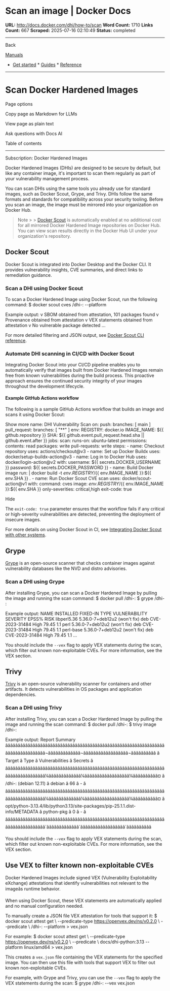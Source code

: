 # Scan an image | Docker Docs

**URL:** http://docs.docker.com/dhi/how-to/scan
**Word Count:** 1710
**Links Count:** 667
**Scraped:** 2025-07-16 02:10:49
**Status:** completed

---

Back

[Manuals](https://docs.docker.com/manuals/)

  * [Get started](http://docs.docker.com/get-started/)   * [Guides](http://docs.docker.com/guides/)   * [Reference](http://docs.docker.com/reference/)

* * *

# Scan Docker Hardened Images

Page options

Copy page as Markdown for LLMs

View page as plain text

Ask questions with Docs AI

Table of contents

* * *

Subscription: Docker Hardened Images

Docker Hardened Images \(DHIs\) are designed to be secure by default, but like any container image, it's important to scan them regularly as part of your vulnerability management process.

You can scan DHIs using the same tools you already use for standard images, such as Docker Scout, Grype, and Trivy. DHIs follow the same formats and standards for compatibility across your security tooling. Before you scan an image, the image must be mirrored into your organization on Docker Hub.

> Note >  > [Docker Scout](https://docs.docker.com/scout/) is automatically enabled at no additional cost for all mirrored Docker Hardened Image repositories on Docker Hub. You can view scan results directly in the Docker Hub UI under your organization's repository.

## Docker Scout

Docker Scout is integrated into Docker Desktop and the Docker CLI. It provides vulnerability insights, CVE summaries, and direct links to remediation guidance.

### Scan a DHI using Docker Scout

To scan a Docker Hardened Image using Docker Scout, run the following command:               $ docker scout cves <your-namespace>/dhi-<image>:<tag> --platform <platform>     

Example output:                   v SBOM obtained from attestation, 101 packages found         v Provenance obtained from attestation         v VEX statements obtained from attestation         v No vulnerable package detected         ...

For more detailed filtering and JSON output, see [Docker Scout CLI reference](https://docs.docker.com/reference/cli/docker/scout/).

### Automate DHI scanning in CI/CD with Docker Scout

Integrating Docker Scout into your CI/CD pipeline enables you to automatically verify that images built from Docker Hardened Images remain free from known vulnerabilities during the build process. This proactive approach ensures the continued security integrity of your images throughout the development lifecycle.

#### Example GitHub Actions workflow

The following is a sample GitHub Actions workflow that builds an image and scans it using Docker Scout:

Show more               name: DHI Vulnerability Scan          on:       push:         branches: [ main ]       pull_request:         branches: [ "**" ]          env:       REGISTRY: docker.io       IMAGE_NAME: ${{ github.repository }}       SHA: ${{ github.event.pull_request.head.sha || github.event.after }}          jobs:       scan:         runs-on: ubuntu-latest         permissions:           contents: read           packages: write           pull-requests: write              steps:           - name: Checkout repository             uses: actions/checkout@v3                - name: Set up Docker Buildx             uses: docker/setup-buildx-action@v3                - name: Log in to Docker Hub             uses: docker/login-action@v2             with:               username: ${{ secrets.DOCKER_USERNAME }}               password: ${{ secrets.DOCKER_PASSWORD }}                - name: Build Docker image             run: |               docker build -t ${{ env.REGISTRY }}/${{ env.IMAGE_NAME }}:${{ env.SHA }} .                - name: Run Docker Scout CVE scan             uses: docker/scout-action@v1             with:               command: cves               image: ${{ env.REGISTRY }}/${{ env.IMAGE_NAME }}:${{ env.SHA }}               only-severities: critical,high               exit-code: true

Hide

The `exit-code: true` parameter ensures that the workflow fails if any critical or high-severity vulnerabilities are detected, preventing the deployment of insecure images.

For more details on using Docker Scout in CI, see [Integrating Docker Scout with other systems](https://docs.docker.com/scout/integrations/).

## Grype

[Grype](https://github.com/anchore/grype) is an open-source scanner that checks container images against vulnerability databases like the NVD and distro advisories.

### Scan a DHI using Grype

After installing Grype, you can scan a Docker Hardened Image by pulling the image and running the scan command:               $ docker pull <your-namespace>/dhi-<image>:<tag>     $ grype <your-namespace>/dhi-<image>:<tag>     

Example output:               NAME               INSTALLED              FIXED-IN     TYPE  VULNERABILITY     SEVERITY    EPSS%  RISK     libperl5.36        5.36.0-7+deb12u2       (won't fix)  deb   CVE-2023-31484    High        79.45    1.1     perl               5.36.0-7+deb12u2       (won't fix)  deb   CVE-2023-31484    High        79.45    1.1     perl-base          5.36.0-7+deb12u2       (won't fix)  deb   CVE-2023-31484    High        79.45    1.1     ...

You should include the `--vex` flag to apply VEX statements during the scan, which filter out known non-exploitable CVEs. For more information, see the VEX section.

## Trivy

[Trivy](https://github.com/aquasecurity/trivy) is an open-source vulnerability scanner for containers and other artifacts. It detects vulnerabilities in OS packages and application dependencies.

### Scan a DHI using Trivy

After installing Trivy, you can scan a Docker Hardened Image by pulling the image and running the scan command:               $ docker pull <your-namespace>/dhi-<image>:<tag>     $ trivy image <your-namespace>/dhi-<image>:<tag>     

Example output:               Report Summary          ââââââââââââââââââââââââââââââââââââââââââââââââââââââââââââââââââââââââââââââââ¬âââââââââââââ¬ââââââââââââââââââ¬ââââââââââ     â                                    Target                                    â    Type    â Vulnerabilities â Secrets â     ââââââââââââââââââââââââââââââââââââââââââââââââââââââââââââââââââââââââââââââââ¼âââââââââââââ¼ââââââââââââââââââ¼ââââââââââ¤     â <namespace>/dhi-<image>:<tag> (debian 12.11)                                 â   debian   â       66        â    -    â     ââââââââââââââââââââââââââââââââââââââââââââââââââââââââââââââââââââââââââââââââ¼âââââââââââââ¼ââââââââââââââââââ¼ââââââââââ¤     â opt/python-3.13.4/lib/python3.13/site-packages/pip-25.1.1.dist-info/METADATA â python-pkg â        0        â    -    â     ââââââââââââââââââââââââââââââââââââââââââââââââââââââââââââââââââââââââââââââââ´âââââââââââââ´ââââââââââââââââââ´ââââââââââ

You should include the `--vex` flag to apply VEX statements during the scan, which filter out known non-exploitable CVEs. For more information, see the VEX section.

## Use VEX to filter known non-exploitable CVEs

Docker Hardened Images include signed VEX \(Vulnerability Exploitability eXchange\) attestations that identify vulnerabilities not relevant to the imageâs runtime behavior.

When using Docker Scout, these VEX statements are automatically applied and no manual configuration needed.

To manually create a JSON file VEX attestation for tools that support it:               $ docker scout attest get \       --predicate-type https://openvex.dev/ns/v0.2.0 \       --predicate \       <your-namespace>/dhi-<image>:<tag> --platform <platform> > vex.json     

For example:               $ docker scout attest get \       --predicate-type https://openvex.dev/ns/v0.2.0 \       --predicate \       docs/dhi-python:3.13 --platform linux/amd64 > vex.json     

This creates a `vex.json` file containing the VEX statements for the specified image. You can then use this file with tools that support VEX to filter out known non-exploitable CVEs.

For example, with Grype and Trivy, you can use the `--vex` flag to apply the VEX statements during the scan:               $ grype <your-namespace>/dhi-<image>:<tag> --vex vex.json